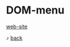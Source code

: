 # DOM-menu

[web-site](https://barasii.github.io/DOM-menu/)

:arrow_heading_up: [back](../../../kottans-frontend)
